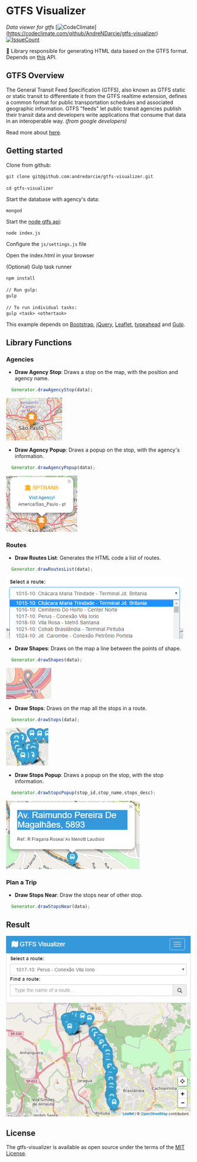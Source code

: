 # GTFS Visualizer

*Data viewer for gtfs* [![CodeClimate](https://codeclimate.com/github/AndreNDarcie/gtfs-visualizer/badges/gpa.svg)]
(https://codeclimate.com/github/AndreNDarcie/gtfs-visualizer) [![IssueCount](https://codeclimate.com/github/AndreNDarcie/gtfs-visualizer/badges/issue_count.svg)](https://codeclimate.com/github/AndreNDarcie/gtfs-visualizer)

:bus: Library responsible for generating HTML data based on the GTFS format. Depends on [this](https://github.com/andredarcie/node-gtfs-api) API.

## GTFS Overview

  The General Transit Feed Specification (GTFS), also known as GTFS static or static transit to differentiate it from the GTFS realtime extension, defines a common format for public transportation schedules and associated geographic information. GTFS "feeds" let public transit agencies publish their transit data and developers write applications that consume that data in an interoperable way. *(from google developers)*

  Read more about [here](https://developers.google.com/transit/gtfs/).

## Getting started

  Clone from github:

    git clone git@github.com:andredarcie/gtfs-visualizer.git

    cd gtfs-visualizer

  Start the database with agency's data:

    mongod

  Start the [node gtfs api](https://github.com/AndreNDarcie/node-gtfs-api):

    node index.js

  Configure the `js/settings.js` file

  Open the index.html in your browser

  (Optional) Gulp task runner

    npm install

    // Run gulp:
    gulp

    // To run individual tasks:
    gulp <task> <othertask>

  This example depends on [Bootstrap](http://getbootstrap.com/), [jQuery](http://jquery.com/),
  [Leaflet](http://leafletjs.com/), [typeahead](https://twitter.github.io/typeahead.js/) and [Gulp](http://gulpjs.com/).

## Library Functions
### Agencies
  - **Draw Agency Stop**: Draws a stop on the map, with the position and agency name.

  ```javascript
    Generator.drawAgencyStop(data);
  ```
  ![Agency Stop](img/readme/functions/agency-stop.PNG)

  - **Draw Agency Popup**: Draws a popup on the stop, with the agency's information.

  ```javascript
    Generator.drawAgencyPopup(data);
  ```
  ![Agency Popup](img/readme/functions/agency-popup.PNG)

### Routes
  - **Draw Routes List**: Generates the HTML code a list of routes.

  ```javascript
    Generator.drawRoutesList(data);
  ```
  ![Routes List](img/readme/functions/routes-list.PNG)

  - **Draw Shapes**: Draws on the map a line between the points of shape.

  ```javascript
    Generator.drawShapes(data);
  ```
  ![Shapes](img/readme/functions/shapes.PNG)  

  - **Draw Stops**: Draws on the map all the stops in a route.

  ```javascript
    Generator.drawStops(data);
  ```
  ![Shapes](img/readme/functions/stops.PNG)   

  - **Draw Stops Popup**: Draws a popup on the stop, with the stop information.

  ```javascript
    Generator.drawStopsPopup(stop_id,stop_name,stops_desc);
  ```
  ![Shapes](img/readme/functions/stop-popup.PNG)

### Plan a Trip
  - **Draw Stops Near**: Draw the stops near of other stop.

  ```javascript
    Generator.drawStopsNear(data);
  ```

## Result
![GTFS Visualizer](img/readme/gtfs-v.PNG)

## License
The gtfs-visualizer is available as open source under the terms of the [MIT License](http://opensource.org/licenses/MIT).
